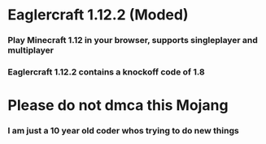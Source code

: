 # Eaglercraft 1.12.2 (Moded)

### Play Minecraft 1.12 in your browser, supports singleplayer and multiplayer
### Eaglercraft 1.12.2 contains a knockoff code of 1.8

# Please do not dmca this Mojang

### I am just a 10 year old coder whos trying to do new things
